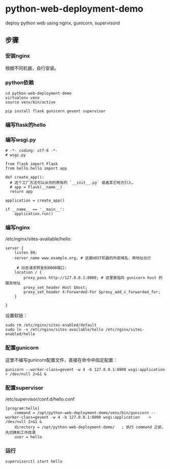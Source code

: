 # python-web-deployment-demo

deploy python web using nginx, gunicorn, supervisord


## 步骤

### 安装nginx

根据不同机器，自行安装。	

### python依赖

	cd python-web-deployment-demo
	virtualenv venv
	source venv/bin/active
	
	pip install flask gunicorn gevent supervisor

### 编写flask的hello

### 编写wsgi.py

	# -*- coding: utf-8 -*-
	# wsgi.py
	
	from flask import Flask
	from hello.hello import app
	
	def create_app():
	  # 这个工厂方法可以从你的原有的 `__init__.py` 或者其它地方引入。
	  # app = Flask(__name__)
	  return app
	
	application = create_app()
	
	if __name__ == '__main__':
	    application.run()
	    
### 编写nginx

/etc/nginx/sites-available/hello:

	server {
	    listen 80;
	    server_name www.example.org; # 这是HOST机器的外部域名，用地址也行
	
	     # 动态请求转发到8000端口:
	    location / {
	        proxy_pass http://127.0.0.1:8000; # 这里是指向 gunicorn host 的服务地址
	        proxy_set_header Host $host;
	        proxy_set_header X-Forwarded-For $proxy_add_x_forwarded_for;
	    }
	
	}	

设置软链：

	sudo rm /etc/nginx/sites-enabled/default
	sudo ln -s /etc/nginx/sites-available/hello /etc/nginx/sites-enabled/hello

### 配置gunicorn

这里不编写gunicorn配置文件，直接在命令中指定配置：

	gunicorn --worker-class=gevent -w 4 -b 127.0.0.1:8000 wsgi:application	 > /dev/null 2>&1 &
	
### 配置supervisor

/etc/supervisor/conf.d/hello.conf

	[program:hello]
		command = /opt/python-web-deployment-demo/venv/bin/gunicorn --worker-class=gevent -w 4 -b 127.0.0.1:8000 wsgi:application	 > /dev/null 2>&1 &
		directory = /opt/python-web-deployment-demo/   ; 执行 command 之前，先切换到工作目录
		user = hello
		
### 运行

	supervisorctl start hello
		
	
		


	    
	 
	
	